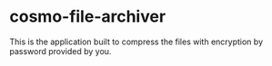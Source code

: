 # cosmo-file-archiver
This is the application built to compress the files with encryption by password provided by you.
